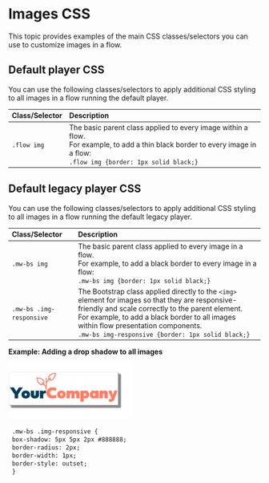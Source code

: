 # Images CSS 

<head>
  <meta name="guidename" content="Flow"/>
  <meta name="context" content="GUID-bfd7a592-d85d-4a7c-9483-225b2d630463"/>
</head>


This topic provides examples of the main CSS classes/selectors you can use to customize images in a flow.

## Default player CSS 

You can use the following classes/selectors to apply additional CSS styling to all images in a flow running the default player.

|Class/Selector|Description|
|:-------------|:----------|
|`.flow img`|The basic parent class applied to every image within a flow.<br />For example, to add a thin black border to every image in a flow:<br />`.flow img {border: 1px solid black;}`|

## Default legacy player CSS 

You can use the following classes/selectors to apply additional CSS styling to all images in a flow running the default legacy player.

|Class/Selector|Description|
|:-------------|:----------|
|`.mw-bs img`|The basic parent class applied to every image in a flow.<br />For example, to add a black border to every image in a flow:<br />`.mw-bs img {border: 1px solid black;}`|
|`.mw-bs .img-responsive`|The Bootstrap class applied directly to the `<img>` element for images so that they are responsive-friendly and scale correctly to the parent element.<br />For example, to add a black border to all images within flow presentation components.<br />`.mw-bs img-responsive {border: 1px solid black;}`|


**Example: Adding a drop shadow to all images**

![Image drop shadow](../Images/img-flo-CSS_image_54750ab7-d248-4ac7-9d0f-604ff2a1c3eb.png)

```
 .mw-bs .img-responsive {
 box-shadow: 5px 5px 2px #888888;
 border-radius: 2px;
 border-width: 1px;
 border-style: outset;
 }
```